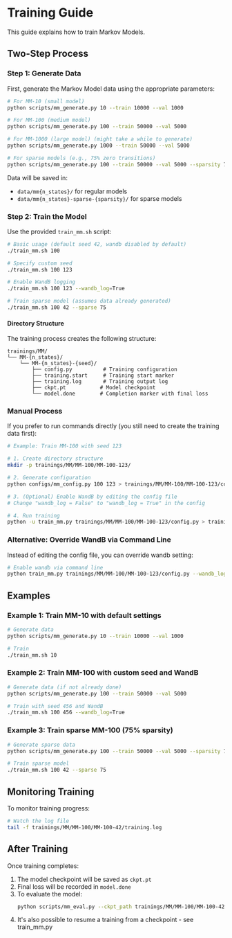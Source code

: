 # Training Guide

This guide explains how to train Markov Models.

## Two-Step Process

### Step 1: Generate Data

First, generate the Markov Model data using the appropriate parameters:

```bash
# For MM-10 (small model)
python scripts/mm_generate.py 10 --train 10000 --val 1000

# For MM-100 (medium model)
python scripts/mm_generate.py 100 --train 50000 --val 5000

# For MM-1000 (large model) (might take a while to generate)
python scripts/mm_generate.py 1000 --train 50000 --val 5000

# For sparse models (e.g., 75% zero transitions)
python scripts/mm_generate.py 100 --train 50000 --val 5000 --sparsity 75
```

Data will be saved in:
- `data/mm{n_states}/` for regular models
- `data/mm{n_states}-sparse-{sparsity}/` for sparse models

### Step 2: Train the Model

Use the provided `train_mm.sh` script:

```bash
# Basic usage (default seed 42, wandb disabled by default)
./train_mm.sh 100

# Specify custom seed
./train_mm.sh 100 123

# Enable WandB logging
./train_mm.sh 100 123 --wandb_log=True

# Train sparse model (assumes data already generated)
./train_mm.sh 100 42 --sparse 75
```

#### Directory Structure

The training process creates the following structure:
```
trainings/MM/
└── MM-{n_states}/
    └── MM-{n_states}-{seed}/
        ├── config.py          # Training configuration
        ├── training.start     # Training start marker
        ├── training.log       # Training output log
        ├── ckpt.pt           # Model checkpoint
        └── model.done        # Completion marker with final loss
```

### Manual Process

If you prefer to run commands directly (you still need to create the training data first):

```bash
# Example: Train MM-100 with seed 123

# 1. Create directory structure
mkdir -p trainings/MM/MM-100/MM-100-123/

# 2. Generate configuration
python configs/mm_config.py 100 123 > trainings/MM/MM-100/MM-100-123/config.py

# 3. (Optional) Enable WandB by editing the config file
# Change "wandb_log = False" to "wandb_log = True" in the config

# 4. Run training
python -u train_mm.py trainings/MM/MM-100/MM-100-123/config.py > trainings/MM/MM-100/MM-100-123/training.log 2>&1
```

### Alternative: Override WandB via Command Line

Instead of editing the config file, you can override wandb setting:

```bash
# Enable wandb via command line
python train_mm.py trainings/MM/MM-100/MM-100-123/config.py --wandb_log=True
```


## Examples

### Example 1: Train MM-10 with default settings
```bash
# Generate data
python scripts/mm_generate.py 10 --train 10000 --val 1000

# Train
./train_mm.sh 10
```

### Example 2: Train MM-100 with custom seed and WandB
```bash
# Generate data (if not already done)
python scripts/mm_generate.py 100 --train 50000 --val 5000

# Train with seed 456 and WandB
./train_mm.sh 100 456 --wandb_log=True
```

### Example 3: Train sparse MM-100 (75% sparsity)
```bash
# Generate sparse data
python scripts/mm_generate.py 100 --train 50000 --val 5000 --sparsity 75

# Train sparse model
./train_mm.sh 100 42 --sparse 75
```

## Monitoring Training

To monitor training progress:
```bash
# Watch the log file
tail -f trainings/MM/MM-100/MM-100-42/training.log
```

## After Training

Once training completes:

1. The model checkpoint will be saved as `ckpt.pt`
2. Final loss will be recorded in `model.done`
3. To evaluate the model:
   ```bash
   python scripts/mm_eval.py --ckpt_path trainings/MM/MM-100/MM-100-42/ckpt.pt
   ```
4. It's also possible to resume a training from a checkpoint - see train_mm.py
